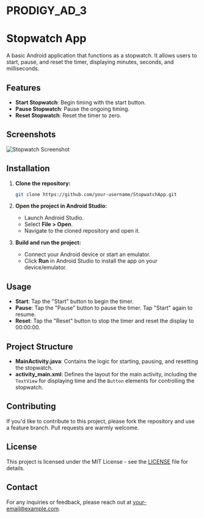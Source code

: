 # PRODIGY_AD_3
# Stopwatch App

A basic Android application that functions as a stopwatch. It allows users to start, pause, and reset the timer, displaying minutes, seconds, and milliseconds.

## Features

- **Start Stopwatch**: Begin timing with the start button.
- **Pause Stopwatch**: Pause the ongoing timing.
- **Reset Stopwatch**: Reset the timer to zero.

## Screenshots

![Stopwatch Screenshot](screenshots/stopwatch_screenshot.png)

## Installation

1. **Clone the repository:**

    ```bash
    git clone https://github.com/your-username/StopwatchApp.git
    ```

2. **Open the project in Android Studio:**

    - Launch Android Studio.
    - Select **File > Open**.
    - Navigate to the cloned repository and open it.

3. **Build and run the project:**

    - Connect your Android device or start an emulator.
    - Click **Run** in Android Studio to install the app on your device/emulator.

## Usage

- **Start**: Tap the "Start" button to begin the timer.
- **Pause**: Tap the "Pause" button to pause the timer. Tap "Start" again to resume.
- **Reset**: Tap the "Reset" button to stop the timer and reset the display to 00:00:00.

## Project Structure

- **MainActivity.java**: Contains the logic for starting, pausing, and resetting the stopwatch.
- **activity_main.xml**: Defines the layout for the main activity, including the `TextView` for displaying time and the `Button` elements for controlling the stopwatch.

## Contributing

If you'd like to contribute to this project, please fork the repository and use a feature branch. Pull requests are warmly welcome.

## License

This project is licensed under the MIT License - see the [LICENSE](LICENSE) file for details.

## Contact

For any inquiries or feedback, please reach out at [your-email@example.com](mailto:your-email@example.com).
